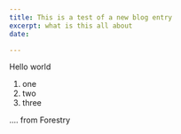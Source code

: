 ```yaml
---
title: This is a test of a new blog entry
excerpt: what is this all about
date: 

---
```

Hello world

1. one
2. two
3. three

.... from Forestry